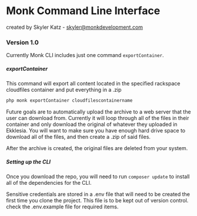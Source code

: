# Monk Command Line Interface
created by Skyler Katz - skyler@monkdevelopment.com

### Version 1.0
Currently Monk CLI includes just one command `exportContainer`.  

##### exportContainer
This command will export all content located in the specified rackspace cloudfiles container and put everything in a .zip

```php
php monk exportContainer cloudfilescontainername
```
Future goals are to automatically upload the archive to a web server that the user can download from.
Currently it will loop through all of the files in their container and only download the original of whatever they uploaded in Ekklesia.
You will want to make sure you have enough hard drive space to download all of the files, and then create a .zip of said files.  

After the archive is created, the original files are deleted from your system.

##### Setting up the CLI
Once you download the repo, you will need to run `composer update` to install all of the dependencies for the CLI.

Sensitive credentials are stored in a .env file that will need to be created the first time you clone the project.  This file is to be kept out of version control.
check the .env.example file for required items.
